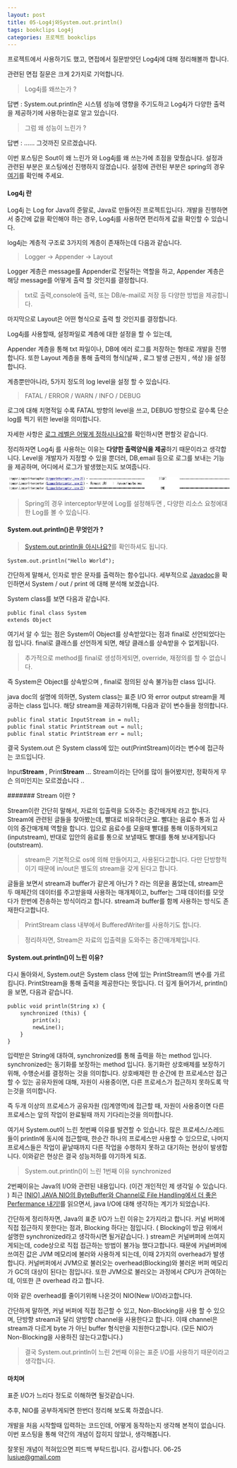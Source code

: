 ```yaml
---
layout: post
title: 05-Log4j와System.out.println()
tags: bookclips Log4j
categories: 프로젝트 bookclips
---
```


프로젝트에서 사용하기도 했고, 면접에서 질문받앗던 Log4j에 대해 정리해볼까 합니다.

관련된 면접 질문은 크게 2가지로 기억합니다.

> Log4j를 왜쓰는가 ?

답변 : System.out.println은 시스템 성능에 영향을 주기도하고 Log4j가 다양한 출력을 제공하기에 사용하는걸로 알고 있습니다.

> 그럼 왜 성능이 느린가 ?

답변 : ...... 그것까진 모르겠습니다.

이번 포스팅은 Sout이 왜 느린가 와 Log4j를 왜 쓰는가에 초점을 맞췄습니다.
설정과 관련된 부분은 포스팅에선 진행하지 않겠습니다.
설정에 관련된 부분은 spring의 경우 [여기](http://addio3305.tistory.com/43)를 확인해 주세요.


#### Log4j 란

Log4j 는 Log for Java의 준말로, Java로 만들어진 프로젝트입니다. 개발을 진행하면서 중간에 값을 확인해야 하는 경우, Log4j를 사용하면 편리하게 값을 확인할 수 있습니다.

log4j는 계층적 구조로 3가지의 계층이 존재하는데 다음과 같습니다.

> Logger -> Appender ->  Layout

Logger 계층은 message를 Appender로 전달하는 역할을 하고,
Appender 계층은 해당 message를 어떻게 출력 할 것인지를 결정합니다.
> txt로 출력,console에 출력, 또는 DB/e-mail로 저장 등 다양한 방법을 제공합니다.

마지막으로 Layout은 어떤 형식으로 출력 할 것인지를 결정합니다.

Log4j를 사용할때, 설정파일로 계층에 대한 설정을 할 수 있는데,

Appender 계층을 통해 txt 파일이나, DB에 에러 로그를 저장하는 형태로 개발을 진행합니다.
또한 Layout 계층을 통해 출력의 형식(날짜 , 로그 발생 근원지 , 색상 )을 설정합니다.

계층뿐만아니라, 5가지 정도의 log level을 설정 할 수 있습니다.

> FATAL / ERROR / WARN / INFO / DEBUG

로그에 대해 치명적일 수록 FATAL 방향의 level을 쓰고, DEBUG 방향으로 갈수록 단순 log를 찍기 위한 level을 의미합니다.

자세한 사항은 [로그 레벨은 어떻게 정하시나요?](https://kldp.org/node/118779)를 확인하시면 편할것 같습니다.


정리하자면 Log4j 를 사용하는 이유는 **다양한 출력양식을 제공**하기 때문이라고 생각합니다.
Level을 개발자가 지정할 수 있을 뿐더러, DB,email 등으로 로그를 보내는 기능을 제공하며, 어디에서 로그가 발생했는지도 보여줍니다.



<img src ="/legacy/public/img/log.jpg">

> Spring의 경우 interceptor부분에 Log를 설정해두면 , 다양한 리소스 요청에대한 Log를 볼 수 있습니다.



#### System.out.println()은 무엇인가 ?

> [System.out.println을 아시나요?](https://okky.kr/article/149762)를 확인하셔도 됩니다.

	System.out.println("Hello World");

간단하게 말해서, 인자로 받은 문자를 출력하는 함수입니다.
세부적으로 [Javadoc](https://docs.oracle.com/javase/8/docs/api/)을 확인하면서 System / out / print 에 대해 분석해 보겠습니다.

System class를 보면 다음과 같습니다.

	public final class System
	extends Object

여기서 알 수 있는 점은 System이 Object를 상속받았다는 점과 final로 선언되었다는 점 입니다.
final로 클래스를 선언하게 되면, 해당 클래스를 상속받을 수 없게됩니다.

> 추가적으로 method를 final로 생성하게되면, override, 재정의를 할 수 없습니다.

즉 System은 Object를 상속받으며 , final로 정의된 상속 불가능한 class 입니다.

java doc의 설명에 의하면, System class는 표준 I/O 와 error output stream을 제공하는 class 입니다. 해당 stream을 제공하기위해, 다음과 같이 변수들을 정의합니다.


	public final static InputStream in = null;
	public final static PrintStream out = null;
	public final static PrintStream err = null;


결국 System.out 은 System class에 있는 out(PrintStream)이라는 변수에 접근하는 코드입니다.

Input**Stream** , Print**Stream** ...
Stream이라는 단어를 많이 들어봤지만, 정확하게 무슨 의미인지는 모르겠습니다 ..

####### Stream 이란  ?

Stream이란 간단히 말해서, 자료의 입출력을 도와주는 중간매개체 라고 합니다.
Stream에 관련된 글들을 찾아봤는데, 빨대로 비유하더군요. 빨대는 음료수 통과 입 사이의 중간매개체 역할을 합니다. 입으로 음료수를 모을때 빨대를 통해 이동하게되고(inputstream), 반대로 입안의 음료를 통으로 보낼때도 빨대를 통해 보내게됩니다(outstream).

> stream은 기본적으로 os에 의해 만들어지고, 사용된다고합니다. 다만 단방향적이기 때문에 in/out은 별도의 stream을 갖게 된다고 합니다.

글들을 보면서 stream과 buffer가 같은게 아닌가 ? 라는 의문을 품었는데, stream은 두 매체간의 데이터를 주고받을때 사용하는 매개체이고, buffer는 그때 데이터를 모앗다가 한번에 전송하는 방식이라고 합니다. stream과 buffer를 함께 사용하는 방식도 존재한다고합니다.

>PrintStream class 내부에서 BufferedWriter를 사용하기도 합니다.


> 정리하자면, Stream은 자료의 입출력을 도와주는 중간매개체입니다.


#### System.out.println()이 느린 이유?
다시 돌아와서, System.out은 System class 안에 있는 PrintStream의 변수를 가르킴니다.
PrintStream을 통해 출력을 제공한다는 뜻입니다. 더 깊게 들어가서, println()을 보면,
다음과 같습니다.


    public void println(String x) {
        synchronized (this) {
            print(x);
            newLine();
        }
    }


입력받은 String에 대하여, synchronized를 통해 출력을 하는 method 입니다.
synchronized는 동기화를 보장하는 method 입니다.
동기화란 상호배제를 보장하기위해, 수행순서를 결정하는 것을 의미합니다. 상호배제란 한 순간에 한 프로세스만 접근할 수 있는 공유자원에 대해, 자원이 사용중이면, 다른 프로세스가 접근하지 못하도록 막는것을 의미합니다.

즉 두개 이상의 프로세스가 공유자원 (임계영역)에 접근할 때, 자원이 사용중이면 다른 프로세스는 앞의 작업이 완료될때 까지 기다리는것을 의미합니다.

여기서 System.out이 느린 첫번째 이유를 발견할 수 있습니다.
많은 프로세스/스레드들이 println에 동시에 접근할때, 한순간 하나의 프로세스만 사용할 수 있으므로, 나머지 프로세스들은 작업이 끝날때까지  다른 작업을 수행하지 못하고 대기하는 현상이 발생합니다.
이와같은 현상은 결국 성능저하를 야기하게 되죠.


> System.out.println()이 느린 1번째 이유 synchronized


2번째이유는 Java의 I/O와 관련된 내용입니다. (이건 개인적인 제 생각일 수 있습니다. )
최근 [[NIO] JAVA NIO의 ByteBuffer와 Channel로 File Handling에서 더 좋은 Perfermance 내기!](http://eincs.com/2009/08/java-nio-bytebuffer-channel-file/)를 읽으면서, java I/O에 대해 생각하는 계기가 되었습니다.

간단하게 정리하자면, Java의 표준 I/O가 느린 이유는 2가지라고 합니다. 커널 버퍼에 직접 접근하지 못한다는 점과, Blocking 하다는 점입니다. ( Blocking이 방금 위에서 설명한 synchronized라고 생각하시면 될거같습니다. )
stream은 커널버퍼에 쓰여지게되는데, code상으로 직접 접근하는 방법이 불가능 했다고합니다. 때문에 커널버퍼에 쓰여진 값은 JVM 메모리에 불러와 사용하게 되는데, 이때 2가지의 overhead가 발생합니다.
커널버퍼에서 JVM으로 불러오는 overhead(Blocking)와 불러온 버퍼 메모리가 GC의 대상이 된다는 점입니다. 또한 JVM으로 불러오는 과정에서 CPU가 관여하는데, 이또한 큰 overhead 라고 합니다.

이와 같은 overhead를 줄이기위해 나온것이 NIO(New I/O)라고합니다.

간단하게 말하면, 커널 버퍼에 직접 접근할 수 있고, Non-Blocking을 사용 할 수 있으며, 단방향 stream과 달리 양방향 channel을 사용한다고 합니다. 이때 channel은 stream과 다르게 byte 가 아닌 buffer 형식만을 지원한다고합니다.
(모든 NIO가 Non-Blocking을 사용하진 않는다고합니다.)


> 결국 System.out.println이 느린 2번째 이유는 표준 I/O를 사용하기 때문이라고 생각합니다.



#### 마치며

표준 I/O가 느리다 정도로 이해하면 될것같습니다.

추후, NIO를 공부하게되면 한번더 정리해 보도록 하겠습니다.

개발을 처음 시작할때 입력하는 코드인데, 어떻게 동작하는지 생각해 본적이 없습니다.
이번 포스팅을 통해 약간의 개념이 잡히지 않았나, 생각해봅니다.

잘못된 개념이 적혀있으면 피드백 부탁드립니다.
감사합니다.
06-25
lusiue@gmail.com






